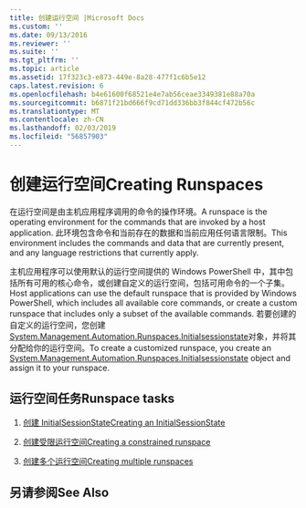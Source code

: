 ```yaml
---
title: 创建运行空间 |Microsoft Docs
ms.custom: ''
ms.date: 09/13/2016
ms.reviewer: ''
ms.suite: ''
ms.tgt_pltfrm: ''
ms.topic: article
ms.assetid: 17f323c3-e873-449e-8a28-477f1c6b5e12
caps.latest.revision: 6
ms.openlocfilehash: b4e61600f68521e4e7ab56ceae3349381e88a70a
ms.sourcegitcommit: b6871f21bd666f9cd71dd336bb3f844cf472b56c
ms.translationtype: MT
ms.contentlocale: zh-CN
ms.lasthandoff: 02/03/2019
ms.locfileid: "56857903"
---
```

# <a name="creating-runspaces"></a><span data-ttu-id="a3d80-102">创建运行空间</span><span class="sxs-lookup"><span data-stu-id="a3d80-102">Creating Runspaces</span></span>

<span data-ttu-id="a3d80-103">在运行空间是由主机应用程序调用的命令的操作环境。</span><span class="sxs-lookup"><span data-stu-id="a3d80-103">A runspace is the operating environment for the commands that are invoked by a host application.</span></span> <span data-ttu-id="a3d80-104">此环境包含命令和当前存在的数据和当前应用任何语言限制。</span><span class="sxs-lookup"><span data-stu-id="a3d80-104">This environment includes the commands and data that are currently present, and any language restrictions that currently apply.</span></span>

 <span data-ttu-id="a3d80-105">主机应用程序可以使用默认的运行空间提供的 Windows PowerShell 中，其中包括所有可用的核心命令，或创建自定义的运行空间，包括可用命令的一个子集。</span><span class="sxs-lookup"><span data-stu-id="a3d80-105">Host applications can use the default runspace that is provided by Windows PowerShell, which includes all available core commands, or create a custom runspace that includes only a subset of the available commands.</span></span> <span data-ttu-id="a3d80-106">若要创建的自定义的运行空间，您创建[System.Management.Automation.Runspaces.Initialsessionstate](/dotnet/api/System.Management.Automation.Runspaces.InitialSessionState)对象，并将其分配给你的运行空间。</span><span class="sxs-lookup"><span data-stu-id="a3d80-106">To create a customized runspace, you create an [System.Management.Automation.Runspaces.Initialsessionstate](/dotnet/api/System.Management.Automation.Runspaces.InitialSessionState) object and assign it to your runspace.</span></span>

## <a name="runspace-tasks"></a><span data-ttu-id="a3d80-107">运行空间任务</span><span class="sxs-lookup"><span data-stu-id="a3d80-107">Runspace tasks</span></span>

1. [<span data-ttu-id="a3d80-108">创建 InitialSessionState</span><span class="sxs-lookup"><span data-stu-id="a3d80-108">Creating an InitialSessionState</span></span>](./creating-an-initialsessionstate.md)

2. [<span data-ttu-id="a3d80-109">创建受限运行空间</span><span class="sxs-lookup"><span data-stu-id="a3d80-109">Creating a constrained runspace</span></span>](./creating-a-constrained-runspace.md)

3. [<span data-ttu-id="a3d80-110">创建多个运行空间</span><span class="sxs-lookup"><span data-stu-id="a3d80-110">Creating multiple runspaces</span></span>](./creating-multiple-runspaces.md)

## <a name="see-also"></a><span data-ttu-id="a3d80-111">另请参阅</span><span class="sxs-lookup"><span data-stu-id="a3d80-111">See Also</span></span>

